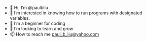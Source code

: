 - 👋 Hi, I’m @paulbliu
- 👀 I’m interested in knowing how to run programs with designated variables.
- 🌱 I’m a beginner for coding
- 💞️ I’m looking to learn and grow
- 📫 How to reach me paul_b_liu@yahoo.com

<!---
paulbliu/paulbliu is a ✨ special ✨ repository because its `README.md` (this file) appears on your GitHub profile.
You can click the Preview link to take a look at your changes.
--->
